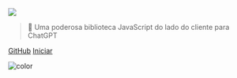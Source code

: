 <!-- _coverpage.md -->

<img class="logo" src="https://media.chatgptjs.org/images/chatgpt.js-logo-dark-mode-padded-7000x777.png">

> 🤖 Uma poderosa biblioteca JavaScript do lado do cliente para ChatGPT

[GitHub](https://github.com/KudoAI/chatgpt.js)
[Iniciar](#⚡-importando-a-biblioteca)

<!-- background color -->

![color](transparent)

